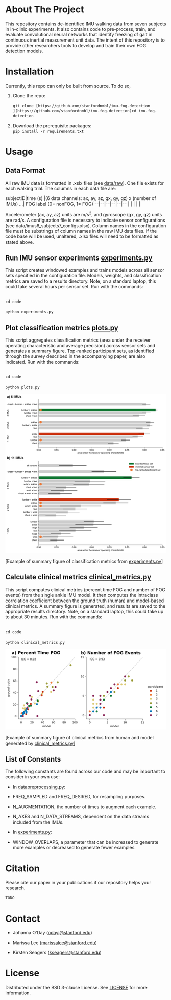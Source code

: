 ﻿
# About The Project

This repository contains de-identified IMU walking data from seven subjects in in-clinic experiments. It also contains code to pre-process, train, and evaluate convolutional neural networks that identify freezing of gait in continuous inertial measurement unit data. The intent of this repository is to provide other researchers tools to develop and train their own FOG detection models.

  

# Installation

Currently, this repo can only be built from source. To do so,

1.  Clone the repo:  
    ```  
    git clone [https://github.com/stanfordnmbl/imu-fog-detection  
    ](https://github.com/stanfordnmbl/imu-fog-detection)cd imu-fog-detection  
    ```
    
2.  Download the prerequisite packages:  
    ```pip install -r requirements.txt```
    

  

# Usage

  

## Data Format

All raw IMU data is formatted in .xslx files (see [data/raw](data/raw)). One file exists for each walking trial. The columns in each data file are: 

subjectID|time (s)  |(6 data channels: ax, ay, az, gx, gy, gz) x (number of IMUs) ...| FOG label (0= nonFOG, 1= FOG)
--|--|--|--|--|--
  |  |  |  |  |

Accelerometer (ax, ay, az) units are m/s$^2$, and gyroscope (gx, gy, gz) units are rad/s. A configuration file is necessary to indicate sensor configurations (see data/imus6_subjects7_configs.xlsx). Column names in the configuration file must be substrings of column names in the raw IMU data files. If the code base will be used, unaltered, .xlsx files will need to be formatted as stated above.

  

## Run IMU sensor experiments [experiments.py](code/experiments.py)

This script creates windowed examples and trains models across all sensor sets specified in the configuration file. Models, weights, and classification metrics are saved to a results directory. Note, on a standard laptop, this could take several hours per sensor set. Run with the commands:

```

cd code

python experiments.py

```

  

## Plot classification metrics [plots.py](code/plots.py)

This script aggregates classification metrics (area under the receiver operating characteristic and average precision) across sensor sets and generates a summary figure. Top-ranked participant sets, as identified through the survey described in the accompanying paper, are also indicated. Run with the commands:

```

cd code

python plots.py

```

![](imu_fog_detection_summary_figure.png)

[Example of summary figure of classification metrics from [experiments.py](code/experiments.py)]

  

## Calculate clinical metrics [clinical_metrics.py](code/clinical_metrics.py)

This script computes clinical metrics (percent time FOG and number of FOG events) from the single ankle IMU model. It then computes the intraclass correlation coefficient between the ground truth (human) and model-based clinical metrics. A summary figure is generated, and results are saved to the appropriate results directory. Note, on a standard laptop, this could take up to about 30 minutes. Run with the commands:

```

cd code

python clinical_metrics.py

```

  

![](imu_fog_detection_clinical_metrics_figure.png)

[Example of summary figure of clinical metrics from human and model generated by [clinical_metrics.py](code/clinical_metrics.py)]

  

## List of Constants

The following constants are found across our code and may be important to consider in your own use:

-   In [datapreprocessing.py](code/datapreprocessing.py):
    

-   FREQ_SAMPLED and FREQ_DESIRED, for resampling purposes.
    
-   N_AUGMENTATION, the number of times to augment each example.
    
-   N_AXES and N_DATA_STREAMS, dependent on the data streams included from the IMUs.
    

-   In [experiments.py](code/experiments.py):
    

-   WINDOW_OVERLAPS, a parameter that can be increased to generate more examples or decreased to generate fewer examples.
    

  

# Citation

Please cite our paper in your publications if our repository helps your research.

```TODO```

  

# Contact

-   Johanna O’Day (odayj@stanford.edu)
    
-   Marissa Lee (marissalee@stanford.edu)
    
-   Kirsten Seagers (kseagers@stanford.edu)
    

  

# License

Distributed under the BSD 3-clause License. See [LICENSE](/LICENSE.txt) for more information.
